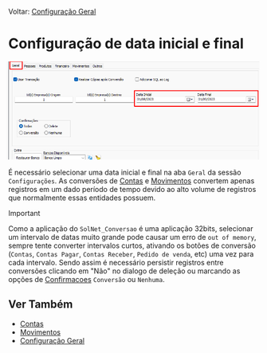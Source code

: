 Voltar: [Configuração Geral](ConfiguracaoGeral.md)
# Configuração de data inicial e final  
![ConfiguracaoData.png](./Imagens/ConfiguracaoData.png)  

É necessário selecionar uma data inicial e final na aba `Geral` da sessão `Configurações`. As conversões de [Contas](./Contas.md) e [Movimentos](./Movimentos.md) convertem apenas registros em um dado período de tempo devido ao alto volume de registros que normalmente essas entidades possuem.  
>[!IMPORTANT]  
>Como a aplicação do `SolNet_Conversao` é uma aplicação 32bits, selecionar um intervalo de datas muito grande pode causar um erro de `out of memory`, sempre tente converter intervalos curtos, ativando os botões de conversão (`Contas`, `Contas Pagar`, `Contas Receber`, `Pedido de venda`, etc) uma vez para cada intervalo. Sendo assim é necessário persistir registros entre conversões clicando em "Não" no dialogo de deleção ou marcando as opções de [Confirmacoes](Confirmacoes.md) `Conversão` ou `Nenhuma`.  
  
## Ver Também  
- [Contas](./Contas.md)  
- [Movimentos](./Movimentos.md)  
- [Configuração Geral](ConfiguracaoGeral.md)
